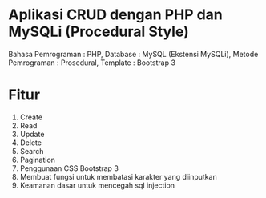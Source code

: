 # Aplikasi CRUD dengan PHP dan MySQLi (Procedural Style)
Bahasa Pemrograman 	: PHP,
Database		        : MySQL (Ekstensi MySQLi),
Metode Pemrograman	: Prosedural,
Template		        : Bootstrap 3

# Fitur
1. Create
2. Read
3. Update
4. Delete
5. Search
6. Pagination
7. Penggunaan CSS Bootstrap 3
8. Membuat fungsi untuk membatasi karakter yang diinputkan
9. Keamanan dasar untuk mencegah sql injection
